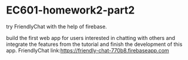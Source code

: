 # EC601-homework2-part2
try FriendlyChat with the help of firebase.

build the first web app for users interested in chatting with others and integrate the features from the tutorial and finish the 
development of this app.
FriendlyChat link:https://friendly-chat-770b8.firebaseapp.com
